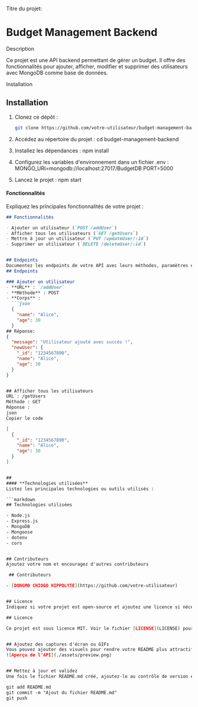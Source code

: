 Titre du projet:

# Budget Management Backend

Description

Ce projet est une API backend permettant de gérer un budget. Il offre des fonctionnalités pour ajouter, afficher, modifier et supprimer des utilisateurs avec MongoDB comme base de données.


Installation

## Installation

1. Clonez ce dépôt :
   ```bash
   git clone https://github.com/votre-utilisateur/budget-management-backend.git

2.  Accédez au répertoire du projet :
    cd budget-management-backend

3.  Installez les dépendances :
    npm install

4.  Configurez les variables d'environnement dans un fichier .env :
    MONGO_URI=mongodb://localhost:27017/BudgetDB
    PORT=5000

5. Lancez le projet :
    npm start


#### **Fonctionnalités**
Expliquez les principales fonctionnalités de votre projet :

```markdown
## Fonctionnalités

- Ajouter un utilisateur (`POST /addUser`)
- Afficher tous les utilisateurs (`GET /getUsers`)
- Mettre à jour un utilisateur (`PUT /updateUser/:id`)
- Supprimer un utilisateur (`DELETE /deleteUser/:id`)


## Endpoints
Documentez les endpoints de votre API avec leurs méthodes, paramètres et exemples:
## Endpoints

### Ajouter un utilisateur
- **URL** : `/addUser`
- **Méthode** : POST
- **Corps** :
  ```json
  {
    "name": "Alice",
    "age": 30
  }
## Réponse:
{
  "message": "Utilisateur ajouté avec succès !",
  "newUser": {
    "_id": "1234567890",
    "name": "Alice",
    "age": 30
  }
}


## Afficher tous les utilisateurs
URL : /getUsers
Méthode : GET
Réponse :
json
Copier le code

[
  {
    "_id": "1234567890",
    "name": "Alice",
    "age": 30
  }
]


## 
#### **Technologies utilisées**
Listez les principales technologies ou outils utilisés :

```markdown
## Technologies utilisées

- Node.js
- Express.js
- MongoDB
- Mongoose
- dotenv
- cors


## Contributeurs
Ajoutez votre nom et encouragez d'autres contributeurs

 ## Contributeurs

- [DONGMO CHIOGO HIPPOLYTE](https://github.com/votre-utilisateur)


## Licence
Indiquez si votre projet est open-source et ajoutez une licence si nécessaire 

## Licence

Ce projet est sous licence MIT. Voir le fichier [LICENSE](LICENSE) pour plus d'informations.


## Ajoutez des captures d'écran ou GIFs
Vous pouvez ajouter des visuels pour rendre votre README plus attractif. Placez les captures dans un dossier assets et utilisez la syntaxe suivante 
![Aperçu de l'API](./assets/preview.png)


## Mettez à jour et validez
Une fois le fichier README.md créé, ajoutez-le au contrôle de version et faites un commit 

git add README.md
git commit -m "Ajout du fichier README.md"
git push

   

